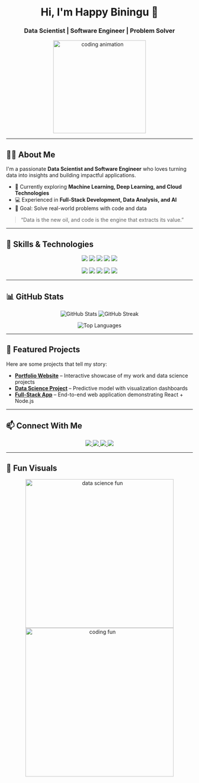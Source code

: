 <!-- HEADER -->
<h1 align="center">Hi, I'm Happy Biningu 👋</h1>
<h3 align="center">Data Scientist | Software Engineer | Problem Solver</h3>

<p align="center">
  <img src="https://media.giphy.com/media/L8K62iTDkzGX6/giphy.gif" width="250" alt="coding animation"/>
</p>

---

## 👨‍💻 About Me
I'm a passionate **Data Scientist and Software Engineer** who loves turning data into insights and building impactful applications.  

- 🌱 Currently exploring **Machine Learning, Deep Learning, and Cloud Technologies**  
- 💻 Experienced in **Full-Stack Development, Data Analysis, and AI**  
- 🎯 Goal: Solve real-world problems with code and data  

> “Data is the new oil, and code is the engine that extracts its value.”

---

## 🔹 Skills & Technologies

<p align="center">
  <img src="https://img.shields.io/badge/Python-3776AB?style=for-the-badge&logo=python&logoColor=white"/>
  <img src="https://img.shields.io/badge/R-276DC3?style=for-the-badge&logo=r&logoColor=white"/>
  <img src="https://img.shields.io/badge/SQL-4479A1?style=for-the-badge&logo=postgresql&logoColor=white"/>
  <img src="https://img.shields.io/badge/JavaScript-F7DF1E?style=for-the-badge&logo=javascript&logoColor=black"/>
  <img src="https://img.shields.io/badge/TypeScript-3178C6?style=for-the-badge&logo=typescript&logoColor=white"/>
</p>

<p align="center">
  <img src="https://img.shields.io/badge/React-61DAFB?style=for-the-badge&logo=react&logoColor=black"/>
  <img src="https://img.shields.io/badge/Node.js-339933?style=for-the-badge&logo=node.js&logoColor=white"/>
  <img src="https://img.shields.io/badge/Django-092E20?style=for-the-badge&logo=django&logoColor=white"/>
  <img src="https://img.shields.io/badge/TensorFlow-FF6F00?style=for-the-badge&logo=tensorflow&logoColor=white"/>
  <img src="https://img.shields.io/badge/PyTorch-EE4C2C?style=for-the-badge&logo=pytorch&logoColor=white"/>
</p>

---

## 📊 GitHub Stats

<p align="center">
  <img src="https://github-readme-stats.vercel.app/api?username=HappyBiningu&show_icons=true&theme=radical&count_private=true" alt="GitHub Stats" />
  <img src="https://github-readme-streak-stats.herokuapp.com/?user=HappyBiningu&theme=radical" alt="GitHub Streak" />
</p>

<p align="center">
  <img src="https://github-readme-stats.vercel.app/api/top-langs/?username=HappyBiningu&layout=compact&theme=radical" alt="Top Languages" />
</p>

---

## 🌟 Featured Projects

Here are some projects that tell my story:  

- [**Portfolio Website**](https://biningutinoportfolio.netlify.app) – Interactive showcase of my work and data science projects  
- [**Data Science Project**](#) – Predictive model with visualization dashboards  
- [**Full-Stack App**](#) – End-to-end web application demonstrating React + Node.js  

---

## 📫 Connect With Me
<p align="center">
  <a href="https://www.linkedin.com/in/happybiningu" target="_blank">
    <img src="https://img.shields.io/badge/LinkedIn-0077B5?style=for-the-badge&logo=linkedin&logoColor=white"/>
  </a>
  <a href="https://twitter.com/yourhandle" target="_blank">
    <img src="https://img.shields.io/badge/Twitter-1DA1F2?style=for-the-badge&logo=twitter&logoColor=white"/>
  </a>
  <a href="https://biningutinoportfolio.netlify.app" target="_blank">
    <img src="https://img.shields.io/badge/Portfolio-FF6F61?style=for-the-badge&logo=google-chrome&logoColor=white"/>
  </a>
  <a href="mailto:happybiningu@icloud.com" target="_blank">
    <img src="https://img.shields.io/badge/Email-D14836?style=for-the-badge&logo=gmail&logoColor=white"/>
  </a>
</p>

---

## 🎨 Fun Visuals
<p align="center">
  <img src="https://media.giphy.com/media/3o7aCV0jXkHf0H4n7a/giphy.gif" width="400" alt="data science fun"/>
  <img src="https://media.giphy.com/media/26ufdipQqU2lhNA4g/giphy.gif" width="400" alt="coding fun"/>
</p>

